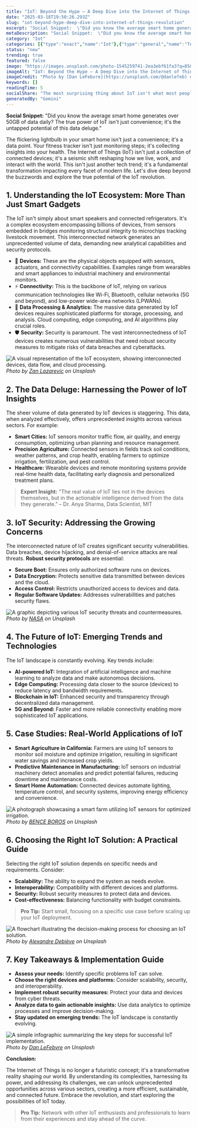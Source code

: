 ```yaml
---
title: "IoT: Beyond the Hype – A Deep Dive into the Internet of Things Revolution"
date: "2025-03-18T19:50:26.293Z"
slug: "iot-beyond-hype-deep-dive-into-internet-of-things-revolution"
excerpt: "Social Snippet:  \"Did you know the average smart home generates over 50GB of data daily?  The true power of IoT isn't just convenience; it's the untapped potential of this data deluge.\""
metaDescription: "Social Snippet:  \"Did you know the average smart home generates over 50GB of data daily?  The true power of IoT isn't just convenience; it's the untapped p..."
category: "Iot"
categories: [{"type":"exact","name":"Iot"},{"type":"general","name":"Technology"},{"type":"medium","name":"Embedded Systems"},{"type":"specific","name":"Network Security"},{"type":"niche","name":"Firewall Management"}]
status: "new"
trending: true
featured: false
image: "https://images.unsplash.com/photo-1545259741-2ea3ebf61fa3?q=85&w=1200&fit=max&fm=webp&auto=compress"
imageAlt: "IoT: Beyond the Hype – A Deep Dive into the Internet of Things Revolution"
imageCredit: "Photo by [Dan LeFebvre](https://unsplash.com/@danlefeb) on Unsplash"
keywords: []
readingTime: 5
socialShare: "The most surprising thing about IoT isn't what most people think. Find out what experts really say about this game-changing topic."
generatedBy: "Gemini"
---
```




**Social Snippet:**  "Did you know the average smart home generates over 50GB of data daily?  The true power of IoT isn't just convenience; it's the untapped potential of this data deluge."

The flickering lightbulb in your smart home isn't just a convenience; it's a data point. Your fitness tracker isn't just monitoring steps; it's collecting insights into your health.  The Internet of Things (IoT) isn't just a collection of connected devices; it's a seismic shift reshaping how we live, work, and interact with the world. This isn't just another tech trend; it's a fundamental transformation impacting every facet of modern life. Let's dive deep beyond the buzzwords and explore the true potential of the IoT revolution.

## 1. Understanding the IoT Ecosystem: More Than Just Smart Gadgets

The IoT isn't simply about smart speakers and connected refrigerators.  It's a complex ecosystem encompassing billions of devices, from sensors embedded in bridges monitoring structural integrity to microchips tracking livestock movement.  This interconnected network generates an unprecedented volume of data, demanding new analytical capabilities and security protocols.

* 🔑 **Devices:**  These are the physical objects equipped with sensors, actuators, and connectivity capabilities.  Examples range from wearables and smart appliances to industrial machinery and environmental monitors.
* ⚡ **Connectivity:** This is the backbone of IoT, relying on various communication technologies like Wi-Fi, Bluetooth, cellular networks (5G and beyond), and low-power wide-area networks (LPWANs).
* 🧠 **Data Processing & Analytics:** The massive data generated by IoT devices requires sophisticated platforms for storage, processing, and analysis. Cloud computing, edge computing, and AI algorithms play crucial roles.
* 🛡️ **Security:** Security is paramount.  The vast interconnectedness of IoT devices creates numerous vulnerabilities that need robust security measures to mitigate risks of data breaches and cyberattacks.

![A visual representation of the IoT ecosystem, showing interconnected devices, data flow, and cloud processing.](https://images.unsplash.com/photo-1558346490-a72e53ae2d4f?q=85&w=1200&fit=max&fm=webp&auto=compress)
*Photo by [Zan Lazarevic](https://unsplash.com/@zanlazarevic) on Unsplash*

## 2.  The Data Deluge: Harnessing the Power of IoT Insights

The sheer volume of data generated by IoT devices is staggering.  This data, when analyzed effectively, offers unprecedented insights across various sectors.  For example:

* **Smart Cities:**  IoT sensors monitor traffic flow, air quality, and energy consumption, optimizing urban planning and resource management.
* **Precision Agriculture:**  Connected sensors in fields track soil conditions, weather patterns, and crop health, enabling farmers to optimize irrigation, fertilization, and pest control.
* **Healthcare:** Wearable devices and remote monitoring systems provide real-time health data, facilitating early diagnosis and personalized treatment plans.

> **Expert Insight:**  "The real value of IoT lies not in the devices themselves, but in the actionable intelligence derived from the data they generate." – Dr. Anya Sharma, Data Scientist, MIT

## 3.  IoT Security: Addressing the Growing Concerns

The interconnected nature of IoT creates significant security vulnerabilities.  Data breaches, device hijacking, and denial-of-service attacks are real threats.  **Robust security protocols** are essential:

* **Secure Boot:** Ensures only authorized software runs on devices.
* **Data Encryption:** Protects sensitive data transmitted between devices and the cloud.
* **Access Control:** Restricts unauthorized access to devices and data.
* **Regular Software Updates:** Addresses vulnerabilities and patches security flaws.

![A graphic depicting various IoT security threats and countermeasures.](https://images.unsplash.com/photo-1451187580459-43490279c0fa?q=85&w=1200&fit=max&fm=webp&auto=compress)
*Photo by [NASA](https://unsplash.com/@nasa) on Unsplash*

## 4. The Future of IoT: Emerging Trends and Technologies

The IoT landscape is constantly evolving.  Key trends include:

* **AI-powered IoT:** Integration of artificial intelligence and machine learning to analyze data and make autonomous decisions.
* **Edge Computing:** Processing data closer to the source (devices) to reduce latency and bandwidth requirements.
* **Blockchain in IoT:** Enhanced security and transparency through decentralized data management.
* **5G and Beyond:** Faster and more reliable connectivity enabling more sophisticated IoT applications.

## 5.  Case Studies: Real-World Applications of IoT

* **Smart Agriculture in California:**  Farmers are using IoT sensors to monitor soil moisture and optimize irrigation, resulting in significant water savings and increased crop yields.
* **Predictive Maintenance in Manufacturing:**  IoT sensors on industrial machinery detect anomalies and predict potential failures, reducing downtime and maintenance costs.
* **Smart Home Automation:**  Connected devices automate lighting, temperature control, and security systems, improving energy efficiency and convenience.

![A photograph showcasing a smart farm utilizing IoT sensors for optimized irrigation.](https://images.unsplash.com/photo-1519558260268-cde7e03a0152?q=85&w=1200&fit=max&fm=webp&auto=compress)
*Photo by [BENCE BOROS](https://unsplash.com/@benceboros) on Unsplash*

## 6.  Choosing the Right IoT Solution: A Practical Guide

Selecting the right IoT solution depends on specific needs and requirements.  Consider:

* **Scalability:** The ability to expand the system as needs evolve.
* **Interoperability:** Compatibility with different devices and platforms.
* **Security:** Robust security measures to protect data and devices.
* **Cost-effectiveness:** Balancing functionality with budget constraints.

> **Pro Tip:**  Start small, focusing on a specific use case before scaling up your IoT deployment.

![A flowchart illustrating the decision-making process for choosing an IoT solution.](https://images.unsplash.com/photo-1518770660439-4636190af475?q=85&w=1200&fit=max&fm=webp&auto=compress)
*Photo by [Alexandre Debiève](https://unsplash.com/@alexkixa) on Unsplash*

## 7. Key Takeaways & Implementation Guide

* **Assess your needs:** Identify specific problems IoT can solve.
* **Choose the right devices and platforms:** Consider scalability, security, and interoperability.
* **Implement robust security measures:** Protect your data and devices from cyber threats.
* **Analyze data to gain actionable insights:**  Use data analytics to optimize processes and improve decision-making.
* **Stay updated on emerging trends:** The IoT landscape is constantly evolving.

![A simple infographic summarizing the key steps for successful IoT implementation.](https://images.unsplash.com/photo-1545259741-2ea3ebf61fa3?q=85&w=1200&fit=max&fm=webp&auto=compress)
*Photo by [Dan LeFebvre](https://unsplash.com/@danlefeb) on Unsplash*

**Conclusion:**

The Internet of Things is no longer a futuristic concept; it's a transformative reality shaping our world.  By understanding its complexities, harnessing its power, and addressing its challenges, we can unlock unprecedented opportunities across various sectors, creating a more efficient, sustainable, and connected future.  Embrace the revolution, and start exploring the possibilities of IoT today.

> **Pro Tip:**  Network with other IoT enthusiasts and professionals to learn from their experiences and stay ahead of the curve.


<div class="reading-progress-container">
  <div id="reading-progress" class="reading-progress"></div>
</div>
